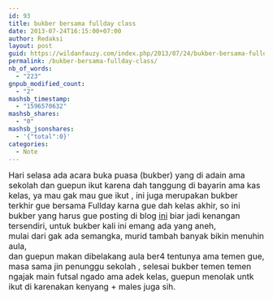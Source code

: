 ```yaml
---
id: 93
title: bukber bersama fullday class
date: 2013-07-24T16:15:00+07:00
author: Redaksi
layout: post
guid: https://wildanfauzy.com/index.php/2013/07/24/bukber-bersama-fullday-class/
permalink: /bukber-bersama-fullday-class/
nb_of_words:
  - "223"
gnpub_modified_count:
  - "2"
mashsb_timestamp:
  - "1596570632"
mashsb_shares:
  - "0"
mashsb_jsonshares:
  - '{"total":0}'
categories:
  - Note
---
```

<div dir="ltr" style="text-align: left;">
  <div align="center">
  </div>
  
  <div align="center">
  </div>
  
  <div align="left">
    <span style="font-size: medium;">Hari selasa ada acara buka puasa (bukber) yang di adain ama sekolah dan guepun ikut karena dah tanggung di bayarin ama kas kelas, ya mau gak mau gue ikut , ini juga merupakan bukber terkhir gue bersama Fullday karna gue dah kelas akhir, so ini bukber yang harus gue posting di blog <a href="/" target="_blank" rel="noopener noreferrer">ini</a> biar jadi kenangan tersendiri, untuk bukber kali ini emang ada yang aneh,</span>
  </div>
  
  <div align="left">
    <span style="font-size: medium;"> mulai dari gak ada semangka, murid tambah banyak bikin menuhin aula,</span>
  </div>
  
  <div align="left">
    <span style="font-size: medium;">dan guepun makan dibelakang aula ber4 tentunya ama temen gue, masa sama jin penunggu sekolah , selesai bukber temen temen ngajak main futsal ngado ama adek kelas, guepun menolak untk ikut di karenakan kenyang + males juga sih.</span>
  </div>
</div>